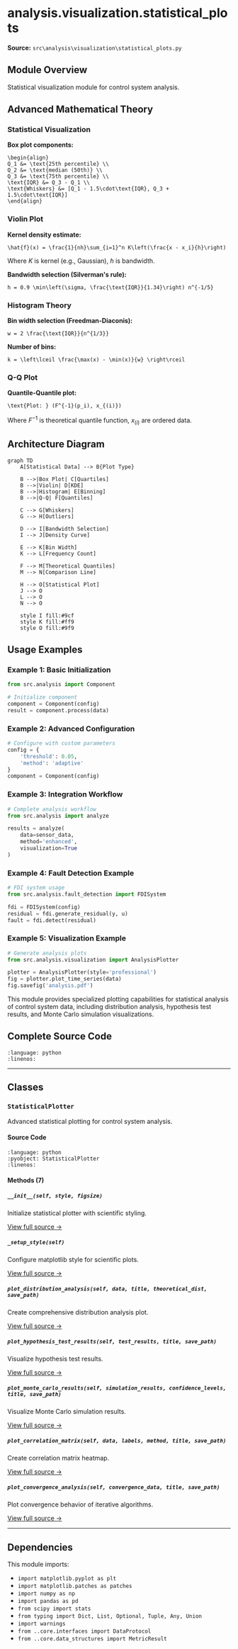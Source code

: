 # analysis.visualization.statistical_plots

**Source:** `src\analysis\visualization\statistical_plots.py`

## Module Overview

Statistical visualization module for control system analysis.



## Advanced Mathematical Theory

### Statistical Visualization

**Box plot components:**

```{math}
\begin{align}
Q_1 &= \text{25th percentile} \\
Q_2 &= \text{median (50th)} \\
Q_3 &= \text{75th percentile} \\
\text{IQR} &= Q_3 - Q_1 \\
\text{Whiskers} &= [Q_1 - 1.5\cdot\text{IQR}, Q_3 + 1.5\cdot\text{IQR}]
\end{align}
```

### Violin Plot

**Kernel density estimate:**

```{math}
\hat{f}(x) = \frac{1}{nh}\sum_{i=1}^n K\left(\frac{x - x_i}{h}\right)
```

Where $K$ is kernel (e.g., Gaussian), $h$ is bandwidth.

**Bandwidth selection (Silverman's rule):**

```{math}
h = 0.9 \min\left(\sigma, \frac{\text{IQR}}{1.34}\right) n^{-1/5}
```

### Histogram Theory

**Bin width selection (Freedman-Diaconis):**

```{math}
w = 2 \frac{\text{IQR}}{n^{1/3}}
```

**Number of bins:**

```{math}
k = \left\lceil \frac{\max(x) - \min(x)}{w} \right\rceil
```

### Q-Q Plot

**Quantile-Quantile plot:**

```{math}
\text{Plot: } (F^{-1}(p_i), x_{(i)})
```

Where $F^{-1}$ is theoretical quantile function, $x_{(i)}$ are ordered data.

## Architecture Diagram

```{mermaid}
graph TD
    A[Statistical Data] --> B{Plot Type}

    B -->|Box Plot| C[Quartiles]
    B -->|Violin| D[KDE]
    B -->|Histogram| E[Binning]
    B -->|Q-Q| F[Quantiles]

    C --> G[Whiskers]
    G --> H[Outliers]

    D --> I[Bandwidth Selection]
    I --> J[Density Curve]

    E --> K[Bin Width]
    K --> L[Frequency Count]

    F --> M[Theoretical Quantiles]
    M --> N[Comparison Line]

    H --> O[Statistical Plot]
    J --> O
    L --> O
    N --> O

    style I fill:#9cf
    style K fill:#ff9
    style O fill:#9f9
```

## Usage Examples

### Example 1: Basic Initialization

```python
from src.analysis import Component

# Initialize component
component = Component(config)
result = component.process(data)
```

### Example 2: Advanced Configuration

```python
# Configure with custom parameters
config = {
    'threshold': 0.05,
    'method': 'adaptive'
}
component = Component(config)
```

### Example 3: Integration Workflow

```python
# Complete analysis workflow
from src.analysis import analyze

results = analyze(
    data=sensor_data,
    method='enhanced',
    visualization=True
)
```

### Example 4: Fault Detection Example

```python
# FDI system usage
from src.analysis.fault_detection import FDISystem

fdi = FDISystem(config)
residual = fdi.generate_residual(y, u)
fault = fdi.detect(residual)
```

### Example 5: Visualization Example

```python
# Generate analysis plots
from src.analysis.visualization import AnalysisPlotter

plotter = AnalysisPlotter(style='professional')
fig = plotter.plot_time_series(data)
fig.savefig('analysis.pdf')
```
This module provides specialized plotting capabilities for statistical analysis
of control system data, including distribution analysis, hypothesis test results,
and Monte Carlo simulation visualizations.

## Complete Source Code

```{literalinclude} ../../../src/analysis/visualization/statistical_plots.py
:language: python
:linenos:
```

---

## Classes

### `StatisticalPlotter`

Advanced statistical plotting for control system analysis.

#### Source Code

```{literalinclude} ../../../src/analysis/visualization/statistical_plots.py
:language: python
:pyobject: StatisticalPlotter
:linenos:
```

#### Methods (7)

##### `__init__(self, style, figsize)`

Initialize statistical plotter with scientific styling.

[View full source →](#method-statisticalplotter-__init__)

##### `_setup_style(self)`

Configure matplotlib style for scientific plots.

[View full source →](#method-statisticalplotter-_setup_style)

##### `plot_distribution_analysis(self, data, title, theoretical_dist, save_path)`

Create comprehensive distribution analysis plot.

[View full source →](#method-statisticalplotter-plot_distribution_analysis)

##### `plot_hypothesis_test_results(self, test_results, title, save_path)`

Visualize hypothesis test results.

[View full source →](#method-statisticalplotter-plot_hypothesis_test_results)

##### `plot_monte_carlo_results(self, simulation_results, confidence_levels, title, save_path)`

Visualize Monte Carlo simulation results.

[View full source →](#method-statisticalplotter-plot_monte_carlo_results)

##### `plot_correlation_matrix(self, data, labels, method, title, save_path)`

Create correlation matrix heatmap.

[View full source →](#method-statisticalplotter-plot_correlation_matrix)

##### `plot_convergence_analysis(self, convergence_data, title, save_path)`

Plot convergence behavior of iterative algorithms.

[View full source →](#method-statisticalplotter-plot_convergence_analysis)

---

## Dependencies

This module imports:

- `import matplotlib.pyplot as plt`
- `import matplotlib.patches as patches`
- `import numpy as np`
- `import pandas as pd`
- `from scipy import stats`
- `from typing import Dict, List, Optional, Tuple, Any, Union`
- `import warnings`
- `from ..core.interfaces import DataProtocol`
- `from ..core.data_structures import MetricResult`
